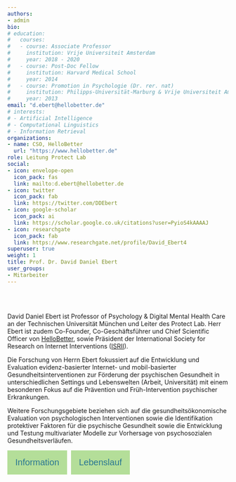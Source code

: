 ```yaml
---
authors:
- admin
bio:
# education:
#   courses:
#   - course: Associate Professor
#     institution: Vrije Universiteit Amsterdam
#     year: 2018 - 2020
#   - course: Post-Doc Fellow
#     institution: Harvard Medical School
#     year: 2014
#   - course: Promotion in Psychologie (Dr. rer. nat)
#     institution: Philipps-Universität-Marburg & Vrije Universiteit Amsterdam
#     year: 2013
email: "d.ebert@hellobetter.de"
# interests:
# - Artificial Intelligence
# - Computational Linguistics
# - Information Retrieval
organizations:
- name: CSO, HelloBetter
  url: "https://www.hellobetter.de"
role: Leitung Protect Lab
social:
- icon: envelope-open
  icon_pack: fas
  link: mailto:d.ebert@hellobetter.de
- icon: twitter
  icon_pack: fab
  link: https://twitter.com/DDEbert
- icon: google-scholar
  icon_pack: ai
  link: https://scholar.google.co.uk/citations?user=PyioS4kAAAAJ
- icon: researchgate
  icon_pack: fab
  link: https://www.researchgate.net/profile/David_Ebert4
superuser: true
weight: 1
title: Prof. Dr. David Daniel Ebert
user_groups:
- Mitarbeiter
---
```


<br></br>


David Daniel Ebert ist Professor of Psychology & Digital Mental Health Care an der Technischen Universität München und Leiter des Protect Lab. Herr Ebert ist zudem Co-Founder, Co-Geschäftsführer und Chief Scientific Officer von [HelloBetter](https://hellobetter.de), sowie Präsident der International Society for Research on Internet Interventions ([ISRII](http://isrii.org)).

Die Forschung von Herrn Ebert fokussiert auf die Entwicklung und Evaluation evidenz-basierter Internet- und mobil-basierter Gesundheitsinterventionen zur Förderung der psychischen Gesundheit  in unterschiedlichen Settings und Lebenswelten (Arbeit, Universität) mit einem besonderen Fokus auf die Prävention und Früh-Intervention psychischer Erkrankungen.

Weitere Forschungsgebiete beziehen sich auf die gesundheitsökonomische Evaluation von psychologischen Interventionen sowie die Identifikation protektiver Faktoren für die psychische Gesundheit sowie die Entwicklung und Testung multivariater Modelle zur Vorhersage von psychosozialen Gesundheitsverläufen.

<!DOCTYPE html>
<html>
<head>
<style>
.btn {
  background-color: #b4de99;
  border: none;
  color: #2a7792;
  padding: 16px 18px;
  font-size: 20px;
  cursor: pointer;
  border-radius: 0px;
}
.divider{
    width:5px;
    height:auto;
    display:inline-block;
}

</style>
</head>
<body>

<div style="display: flex;">
<form>
<input class="btn" type="button" value="Information" onclick="window.location.href='/ebert'" />
<div class="divider"/>
</div class="divider"/>
</form>
<form>
<input class="btn" type="button" value="Lebenslauf" onclick="window.location.href='/ebert-cv'" />
<div class="divider"/>
</div class="divider"/>
</form>
</div>
</body>
</html>
